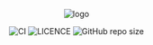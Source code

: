 <div
  align="center"
>

![logo](https://user-images.githubusercontent.com/33122816/74146019-87051b00-4c43-11ea-9966-69308e4c3b6d.png)

![CI](https://github.com/InkoHX/parrot-logger/workflows/CI/badge.svg)
![LICENCE](https://img.shields.io/github/license/InkoHX/logger-renew?label=LICENCE&style=flat-square)
![GitHub repo size](https://img.shields.io/github/repo-size/InkoHX/logger-renew)

</div>
